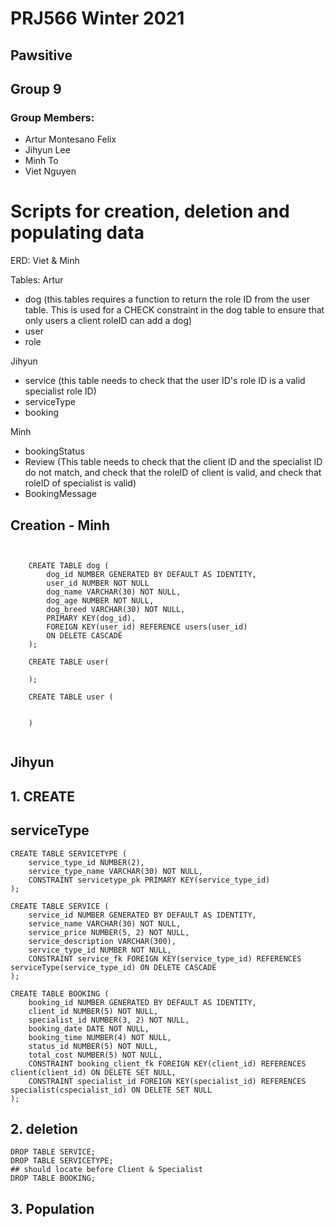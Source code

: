 # PRJ566 Winter 2021

## Pawsitive

## Group 9

### Group Members:

- Artur Montesano Felix
- Jihyun Lee
- Minh To
- Viet Nguyen

# Scripts for creation, deletion and populating data

ERD: Viet & Minh

Tables:
Artur

- dog (this tables requires a function to return the role ID from the user table. This is used for a CHECK constraint in the dog table to ensure that only users a client roleID can add a dog)
- user
- role

Jihyun

- service (this table needs to check that the user ID's role ID is a valid specialist role ID)
- serviceType
- booking

Minh

- bookingStatus
- Review (This table needs to check that the client ID and the specialist ID do not match, and check that the roleID of client is valid, and check that roleID of specialist is valid)
- BookingMessage

## Creation - Minh

```


```

```
    CREATE TABLE dog (
        dog_id NUMBER GENERATED BY DEFAULT AS IDENTITY,
        user_id NUMBER NOT NULL
        dog_name VARCHAR(30) NOT NULL,
        dog_age NUMBER NOT NULL,
        dog_breed VARCHAR(30) NOT NULL,
        PRIMARY KEY(dog_id),
        FOREIGN KEY(user_id) REFERENCE users(user_id)
        ON DELETE CASCADE
    );
    
    CREATE TABLE user(

    );

    CREATE TABLE user (


    )


```

## Jihyun
## 1. CREATE

## serviceType
```
CREATE TABLE SERVICETYPE (
    service_type_id NUMBER(2),
    service_type_name VARCHAR(30) NOT NULL,
    CONSTRAINT servicetype_pk PRIMARY KEY(service_type_id)
);

CREATE TABLE SERVICE (
    service_id NUMBER GENERATED BY DEFAULT AS IDENTITY,
    service_name VARCHAR(30) NOT NULL,
    service_price NUMBER(5, 2) NOT NULL,
    service_description VARCHAR(300),
    service_type_id NUMBER NOT NULL,
    CONSTRAINT service_fk FOREIGN KEY(service_type_id) REFERENCES serviceType(service_type_id) ON DELETE CASCADE
);

CREATE TABLE BOOKING (
    booking_id NUMBER GENERATED BY DEFAULT AS IDENTITY,
    client_id NUMBER(5) NOT NULL,
    specialist_id NUMBER(3, 2) NOT NULL,
    booking_date DATE NOT NULL,
    booking_time NUMBER(4) NOT NULL,
    status_id NUMBER(5) NOT NULL,
    total_cost NUMBER(5) NOT NULL,
    CONSTRAINT booking_client_fk FOREIGN KEY(client_id) REFERENCES client(client_id) ON DELETE SET NULL,
    CONSTRAINT specialist_id FOREIGN KEY(specialist_id) REFERENCES specialist(cspecialist_id) ON DELETE SET NULL
);
```

## 2. deletion
```
DROP TABLE SERVICE;
DROP TABLE SERVICETYPE;
## should locate before Client & Specialist
DROP TABLE BOOKING;
```


## 3. Population
